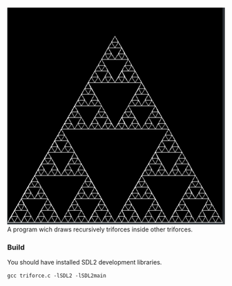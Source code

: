 ![png](screenshot.png)
A program wich draws recursively triforces inside other triforces.

### Build
You should have installed SDL2 development libraries.
```
gcc triforce.c -lSDL2 -lSDL2main
```

